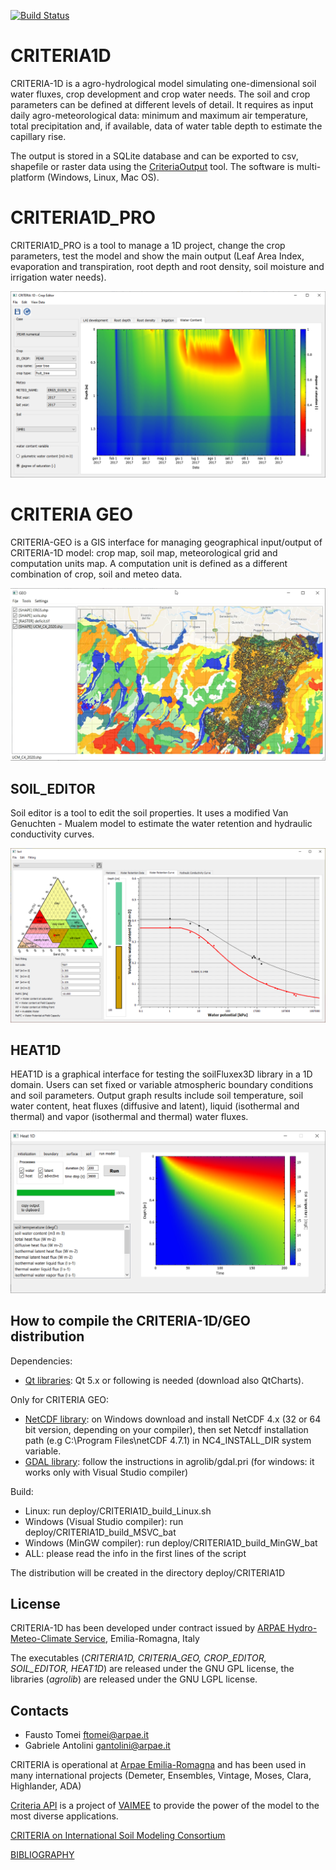 [![Build Status](https://copr.fedorainfracloud.org/coprs/simc/stable/package/CRITERIA1D/status_image/last_build.png)](https://copr.fedorainfracloud.org/coprs/simc/stable/package/CRITERIA1D/)

# CRITERIA1D
CRITERIA-1D is a agro-hydrological model simulating one-dimensional soil water fluxes, crop development and crop water needs. The soil and crop parameters can be defined at different levels of detail. It requires as input daily agro-meteorological data: minimum and maximum air temperature, total precipitation and, if available, data of water table depth to estimate the capillary rise. 

The output is stored in a SQLite database and can be exported to csv, shapefile or raster data using the [CriteriaOutput](https://github.com/ARPA-SIMC/agrotools) tool. The software is multi-platform (Windows, Linux, Mac OS).

# CRITERIA1D_PRO
CRITERIA1D_PRO is a tool to manage a 1D project, change the crop parameters, test the model and show the main output (Leaf Area Index, evaporation and transpiration, root depth and root density, soil moisture and irrigation water needs). 

![](https://github.com/ARPA-SIMC/CRITERIA1D/blob/master/DOC/img/cropEditor.png)

# CRITERIA GEO
CRITERIA-GEO is a GIS interface for managing geographical input/output of CRITERIA-1D model: crop map, soil map, meteorological grid and computation units map. A computation unit is defined as a different combination of crop, soil and meteo data.

![](https://github.com/ARPA-SIMC/CRITERIA1D/blob/master/DOC/img/criteriaGeo.png)

## SOIL_EDITOR
Soil editor is a tool to edit the soil properties. It uses a modified Van Genuchten - Mualem model to estimate the water retention and hydraulic conductivity curves. 

![](https://github.com/ARPA-SIMC/CRITERIA1D/blob/master/DOC/img/soilEditor.png)

## HEAT1D 
HEAT1D is a graphical interface for testing the soilFluxex3D library in a 1D domain. Users can set fixed or variable atmospheric boundary conditions and soil parameters. Output graph results include soil temperature, soil water content, heat fluxes (diffusive and latent), liquid (isothermal and thermal) and vapor (isothermal and thermal) water fluxes.

![](https://github.com/ARPA-SIMC/CRITERIA1D/blob/master/DOC/img/heat1D.png)

## How to compile the CRITERIA-1D/GEO distribution
Dependencies:
- [Qt libraries](https://www.qt.io/download-qt-installer): Qt 5.x or following is needed (download also QtCharts).

Only for CRITERIA GEO:
- [NetCDF library](https://www.unidata.ucar.edu/downloads/netcdf/): on Windows download and install NetCDF 4.x (32 or 64 bit version, depending on your compiler), then set Netcdf installation path (e.g C:\Program Files\netCDF 4.7.1) in NC4_INSTALL_DIR system variable.
- [GDAL library](https://gdal.org/): follow the instructions in agrolib/gdal.pri (for windows: it works only with Visual Studio compiler)

Build:
- Linux: run deploy/CRITERIA1D_build_Linux.sh
- Windows (Visual Studio compiler): run deploy/CRITERIA1D_build_MSVC_bat
- Windows (MinGW compiler): run deploy/CRITERIA1D_build_MinGW_bat       
- ALL: please read the info in the first lines of the script

The distribution will be created in the directory deploy/CRITERIA1D


## License
CRITERIA-1D has been developed under contract issued by 
[ARPAE Hydro-Meteo-Climate Service](https://github.com/ARPA-SIMC), Emilia-Romagna, Italy

The executables (*CRITERIA1D, CRITERIA_GEO, CROP_EDITOR, SOIL_EDITOR, HEAT1D*) are released under the GNU GPL license, the libraries (*agrolib*) are released under the GNU LGPL license.

## Contacts
- Fausto Tomei ftomei@arpae.it
- Gabriele Antolini gantolini@arpae.it

CRITERIA is operational at [Arpae Emilia-Romagna](https://www.arpae.it/it/temi-ambientali/meteo/scopri-di-piu/strumenti-di-modellistica/criteria/criteria-modello-di-bilancio-idrico) and has been used in many international projects (Demeter, Ensembles, Vintage, Moses, Clara, Highlander, ADA)

[Criteria API](https://criteria.vaimee.it/) is a project of [VAIMEE](https://vaimee.com/) to provide the power of the model to the most diverse applications.

[CRITERIA on International Soil Modeling Consortium](https://soil-modeling.org/resources-links/model-portal/criteria)

[BIBLIOGRAPHY](https://www.arpae.it/it/temi-ambientali/meteo/scopri-di-piu/strumenti-di-modellistica/criteria/criteria-bibliografia)
